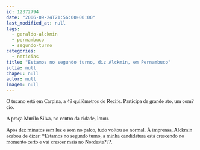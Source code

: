 ```yaml
---
id: 12372794
date: "2006-09-24T21:56:00+00:00"
last_modified_at: null
tags:
  - geraldo-alckmin
  - pernambuco
  - segundo-turno
categories:
  - noticias
title: "Estamos no segundo turno, diz Alckmin, em Pernambuco"
sutia: null
chapeu: null
autor: null
imagem: null
---
```

<p><P><FONT face=Verdana>O tucano está em Carpina, a 49 quilômetros do Recife. Participa de grande ato, um com?cio. </FONT></P></p>
<p><P><FONT face=Verdana>A praça Murilo Silva, no centro da cidade, lotou. </FONT></P></p>
<p><P><FONT face=Verdana>Após dez minutos sem luz e som no palco, tudo voltou ao normal. À imprensa, Alckmin acabou de dizer: “Estamos no segundo turno, a minha candidatura está crescendo no momento certo e vai crescer mais no Nordeste???.</FONT></P> </p>
